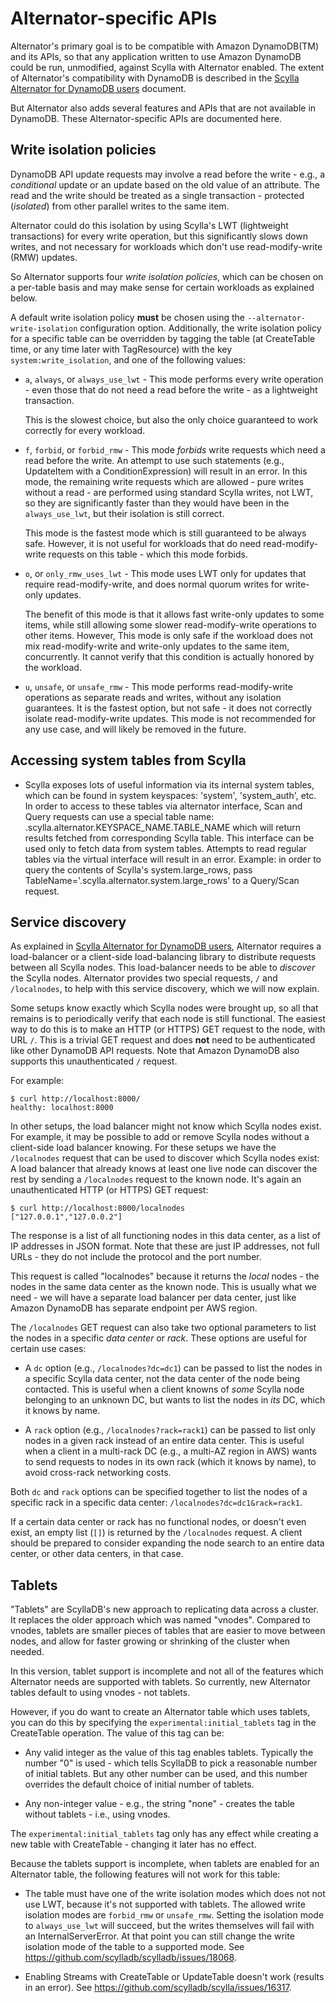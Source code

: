 # Alternator-specific APIs

Alternator's primary goal is to be compatible with Amazon DynamoDB(TM)
and its APIs, so that any application written to use Amazon DynamoDB could
be run, unmodified, against Scylla with Alternator enabled. The extent of
Alternator's compatibility with DynamoDB is described in the
[Scylla Alternator for DynamoDB users](compatibility.md) document.

But Alternator also adds several features and APIs that are not available in
DynamoDB. These Alternator-specific APIs are documented here.

## Write isolation policies
DynamoDB API update requests may involve a read before the write - e.g., a
_conditional_ update or an update based on the old value of an attribute.
The read and the write should be treated as a single transaction - protected
(_isolated_) from other parallel writes to the same item.

Alternator could do this isolation by using Scylla's LWT (lightweight
transactions) for every write operation, but this significantly slows
down writes, and not necessary for workloads which don't use read-modify-write
(RMW) updates.

So Alternator supports four _write isolation policies_, which can be chosen
on a per-table basis and may make sense for certain workloads as explained
below.

A default write isolation policy **must** be chosen using the
`--alternator-write-isolation` configuration option. Additionally, the write
isolation policy for a specific table can be overridden by tagging the table
(at CreateTable time, or any time later with TagResource) with the key
`system:write_isolation`, and one of the following values:

  * `a`, `always`, or `always_use_lwt` - This mode performs every write
    operation - even those that do not need a read before the write - as a
    lightweight transaction.

    This is the slowest choice, but also the only choice guaranteed to work
    correctly for every workload.

  * `f`, `forbid`, or `forbid_rmw` - This mode _forbids_ write requests
    which need a read before the write. An attempt to use such statements
    (e.g.,  UpdateItem with a ConditionExpression) will result in an error.
    In this mode, the remaining write requests which are allowed - pure writes
    without a read - are performed using standard Scylla writes, not LWT,
    so they are significantly faster than they would have been in the
    `always_use_lwt`, but their isolation is still correct.

    This mode is the fastest mode which is still guaranteed to be always
    safe. However, it is not useful for workloads that do need read-modify-
    write requests on this table - which this mode forbids.

  * `o`, or `only_rmw_uses_lwt` - This mode uses LWT only for updates that
    require read-modify-write, and does normal quorum writes for write-only
    updates.

    The benefit of this mode is that it allows fast write-only updates to some
    items, while still allowing some slower read-modify-write operations to
    other items. However, This mode is only safe if the workload does not mix
    read-modify-write and write-only updates to the same item, concurrently.
    It cannot verify that this condition is actually honored by the workload.

  * `u`, `unsafe`, or `unsafe_rmw` - This mode performs read-modify-write
    operations as separate reads and writes, without any isolation guarantees.
    It is the fastest option, but not safe - it does not correctly isolate
    read-modify-write updates. This mode is not recommended for any use case,
    and will likely be removed in the future.

## Accessing system tables from Scylla
 * Scylla exposes lots of useful information via its internal system tables,
   which can be found in system keyspaces: 'system', 'system\_auth', etc.
   In order to access to these tables via alternator interface,
   Scan and Query requests can use a special table name:
   .scylla.alternator.KEYSPACE\_NAME.TABLE\_NAME
   which will return results fetched from corresponding Scylla table.
   This interface can be used only to fetch data from system tables.
   Attempts to read regular tables via the virtual interface will result
   in an error.
   Example: in order to query the contents of Scylla's system.large_rows,
   pass TableName='.scylla.alternator.system.large_rows' to a Query/Scan request.

## Service discovery
As explained in [Scylla Alternator for DynamoDB users](compatibility.md),
Alternator requires a load-balancer or a client-side load-balancing library
to distribute requests between all Scylla nodes. This load-balancer needs
to be able to _discover_ the Scylla nodes. Alternator provides two special
requests, `/` and `/localnodes`, to help with this service discovery, which
we will now explain.

Some setups know exactly which Scylla nodes were brought up, so all that
remains is to periodically verify that each node is still functional. The
easiest way to do this is to make an HTTP (or HTTPS) GET request to the node,
with URL `/`. This is a trivial GET request and does **not** need to be
authenticated like other DynamoDB API requests. Note that Amazon DynamoDB
also supports this unauthenticated `/` request.

For example:
```
$ curl http://localhost:8000/
healthy: localhost:8000
```

In other setups, the load balancer might not know which Scylla nodes exist.
For example, it may be possible to add or remove Scylla nodes without a
client-side load balancer knowing. For these setups we have the `/localnodes`
request that can be used to discover which Scylla nodes exist: A load balancer
that already knows at least one live node can discover the rest by sending
a `/localnodes` request to the known node. It's again an unauthenticated
HTTP (or HTTPS) GET request:

```
$ curl http://localhost:8000/localnodes
["127.0.0.1","127.0.0.2"]
```

The response is a list of all functioning nodes in this data center, as a
list of IP addresses in JSON format. Note that these are just IP addresses,
not full URLs - they do not include the protocol and the port number.

This request is called "localnodes" because it returns the _local_ nodes -
the nodes in the same data center as the known node. This is usually what
we need - we will have a separate load balancer per data center, just like
Amazon DynamoDB has separate endpoint per AWS region.

The `/localnodes` GET request can also take two optional parameters to
list the nodes in a specific _data center_ or _rack_. These options are
useful for certain use cases:

* A `dc` option (e.g., `/localnodes?dc=dc1`) can be passed to list the
  nodes in a specific Scylla data center, not the data center of the node
  being contacted. This is useful when a client knowns of _some_ Scylla
  node belonging to an unknown DC, but wants to list the nodes in _its_
  DC, which it knows by name.

* A `rack` option (e.g., `/localnodes?rack=rack1`) can be passed to list
  only nodes in a given rack instead of an entire data center. This is useful
  when a client in a multi-rack DC (e.g., a multi-AZ region in AWS) wants to
  send requests to nodes in its own rack (which it knows by name), to avoid
  cross-rack networking costs.

Both `dc` and `rack` options can be specified together to list the nodes
of a specific rack in a specific data center: `/localnodes?dc=dc1&rack=rack1`.

If a certain data center or rack has no functional nodes, or doesn't even
exist, an empty list (`[]`) is returned by the `/localnodes` request.
A client should be prepared to consider expanding the node search to an
entire data center, or other data centers, in that case.

## Tablets
"Tablets" are ScyllaDB's new approach to replicating data across a cluster.
It replaces the older approach which was named "vnodes". Compared to vnodes,
tablets are smaller pieces of tables that are easier to move between nodes,
and allow for faster growing or shrinking of the cluster when needed.

In this version, tablet support is incomplete and not all of the features
which Alternator needs are supported with tablets. So currently, new
Alternator tables default to using vnodes - not tablets.

However, if you do want to create an Alternator table which uses tablets,
you can do this by specifying the `experimental:initial_tablets` tag in
the CreateTable operation. The value of this tag can be:

* Any valid integer as the value of this tag enables tablets.
  Typically the number "0" is used - which tells ScyllaDB to pick a reasonable
  number of initial tablets. But any other number can be used, and this
  number overrides the default choice of initial number of tablets.

* Any non-integer value - e.g., the string "none" - creates the table
  without tablets - i.e., using vnodes.

The `experimental:initial_tablets` tag only has any effect while creating
a new table with CreateTable - changing it later has no effect.

Because the tablets support is incomplete, when tablets are enabled for an
Alternator table, the following features will not work for this table:

* The table must have one of the write isolation modes which does not
  not use LWT, because it's not supported with tablets. The allowed write
  isolation modes are `forbid_rmw` or `unsafe_rmw`.
  Setting the isolation mode to `always_use_lwt` will succeed, but the writes
  themselves will fail with an InternalServerError. At that point you can
  still change the write isolation mode of the table to a supported mode.
  See <https://github.com/scylladb/scylladb/issues/18068>.

* Enabling Streams with CreateTable or UpdateTable doesn't work
  (results in an error).
  See <https://github.com/scylladb/scylla/issues/16317>.
